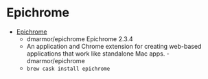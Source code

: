 # Epichrome
- [Epichrome](https://github.com/dmarmor/epichrome)
  -  dmarmor/epichrome  Epichrome 2.3.4
  - An application and Chrome extension for creating web-based applications that work like standalone Mac apps. - dmarmor/epichrome
  - `brew cask install epichrome`
